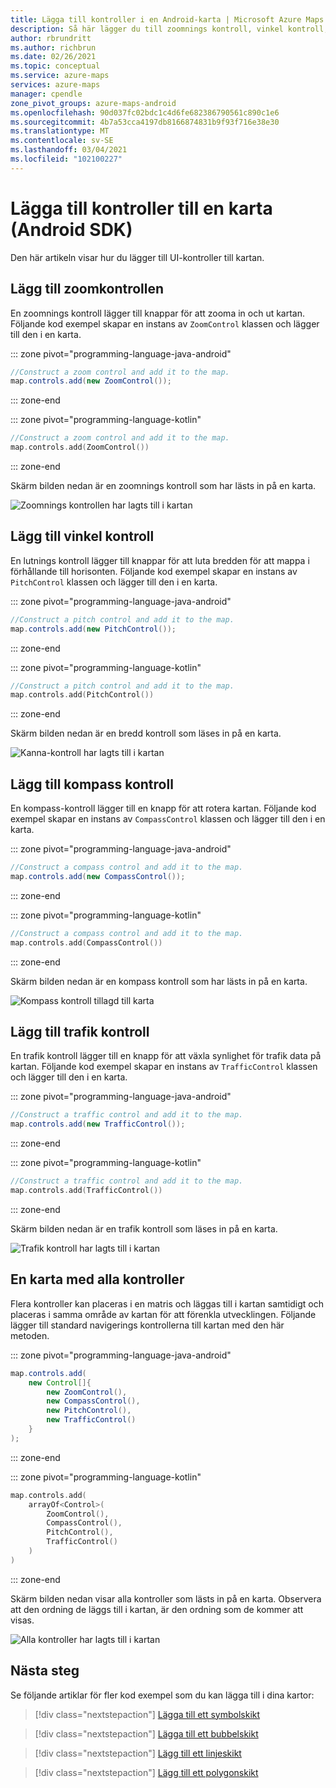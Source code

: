 ```yaml
---
title: Lägga till kontroller i en Android-karta | Microsoft Azure Maps
description: Så här lägger du till zoomnings kontroll, vinkel kontroll, rotera kontroll och en stil väljare till en karta i Microsoft Azure mappar Android SDK.
author: rbrundritt
ms.author: richbrun
ms.date: 02/26/2021
ms.topic: conceptual
ms.service: azure-maps
services: azure-maps
manager: cpendle
zone_pivot_groups: azure-maps-android
ms.openlocfilehash: 90d037fc02bdc1c4d6fe682386790561c890c1e6
ms.sourcegitcommit: 4b7a53cca4197db8166874831b9f93f716e38e30
ms.translationtype: MT
ms.contentlocale: sv-SE
ms.lasthandoff: 03/04/2021
ms.locfileid: "102100227"
---
```

# <a name="add-controls-to-a-map-android-sdk"></a>Lägga till kontroller till en karta (Android SDK)

Den här artikeln visar hur du lägger till UI-kontroller till kartan.

## <a name="add-zoom-control"></a>Lägg till zoomkontrollen

En zoomnings kontroll lägger till knappar för att zooma in och ut kartan. Följande kod exempel skapar en instans av `ZoomControl` klassen och lägger till den i en karta.

::: zone pivot="programming-language-java-android"

```java
//Construct a zoom control and add it to the map.
map.controls.add(new ZoomControl());
```

::: zone-end

::: zone pivot="programming-language-kotlin"

```kotlin
//Construct a zoom control and add it to the map.
map.controls.add(ZoomControl())
```

::: zone-end

Skärm bilden nedan är en zoomnings kontroll som har lästs in på en karta.

![Zoomnings kontrollen har lagts till i kartan](media/map-add-controls-android/android-zoom-control.jpg)

## <a name="add-pitch-control"></a>Lägg till vinkel kontroll

En lutnings kontroll lägger till knappar för att luta bredden för att mappa i förhållande till horisonten. Följande kod exempel skapar en instans av `PitchControl` klassen och lägger till den i en karta.

::: zone pivot="programming-language-java-android"

```java
//Construct a pitch control and add it to the map.
map.controls.add(new PitchControl());
```

::: zone-end

::: zone pivot="programming-language-kotlin"

```kotlin
//Construct a pitch control and add it to the map.
map.controls.add(PitchControl())
```

::: zone-end

Skärm bilden nedan är en bredd kontroll som läses in på en karta.

![Kanna-kontroll har lagts till i kartan](media/map-add-controls-android/android-pitch-control.jpg)

## <a name="add-compass-control"></a>Lägg till kompass kontroll

En kompass-kontroll lägger till en knapp för att rotera kartan. Följande kod exempel skapar en instans av `CompassControl` klassen och lägger till den i en karta.

::: zone pivot="programming-language-java-android"

```java
//Construct a compass control and add it to the map.
map.controls.add(new CompassControl());
```

::: zone-end

::: zone pivot="programming-language-kotlin"

```kotlin
//Construct a compass control and add it to the map.
map.controls.add(CompassControl())
```

::: zone-end

Skärm bilden nedan är en kompass kontroll som har lästs in på en karta.

![Kompass kontroll tillagd till karta](media/map-add-controls-android/android-compass-control.jpg)

## <a name="add-traffic-control"></a>Lägg till trafik kontroll

En trafik kontroll lägger till en knapp för att växla synlighet för trafik data på kartan. Följande kod exempel skapar en instans av `TrafficControl` klassen och lägger till den i en karta.

::: zone pivot="programming-language-java-android"

```java
//Construct a traffic control and add it to the map.
map.controls.add(new TrafficControl());
```

::: zone-end

::: zone pivot="programming-language-kotlin"

```kotlin
//Construct a traffic control and add it to the map.
map.controls.add(TrafficControl())
```

::: zone-end

Skärm bilden nedan är en trafik kontroll som läses in på en karta.

![Trafik kontroll har lagts till i kartan](media/map-add-controls-android/android-traffic-control.jpg)

## <a name="a-map-with-all-controls"></a>En karta med alla kontroller

Flera kontroller kan placeras i en matris och läggas till i kartan samtidigt och placeras i samma område av kartan för att förenkla utvecklingen. Följande lägger till standard navigerings kontrollerna till kartan med den här metoden.

::: zone pivot="programming-language-java-android"

```java
map.controls.add(
    new Control[]{
        new ZoomControl(),
        new CompassControl(),
        new PitchControl(),
        new TrafficControl()
    }
);
```

::: zone-end

::: zone pivot="programming-language-kotlin"

```kotlin
map.controls.add(
    arrayOf<Control>(
        ZoomControl(),
        CompassControl(),
        PitchControl(),
        TrafficControl()
    )
)
```

::: zone-end

Skärm bilden nedan visar alla kontroller som lästs in på en karta. Observera att den ordning de läggs till i kartan, är den ordning som de kommer att visas.

![Alla kontroller har lagts till i kartan](media/map-add-controls-android/android-all-controls.jpg)

## <a name="next-steps"></a>Nästa steg

Se följande artiklar för fler kod exempel som du kan lägga till i dina kartor:

> [!div class="nextstepaction"]
> [Lägga till ett symbolskikt](how-to-add-symbol-to-android-map.md)

> [!div class="nextstepaction"]
> [Lägga till ett bubbelskikt](map-add-bubble-layer-android.md)

> [!div class="nextstepaction"]
> [Lägg till ett linjeskikt](android-map-add-line-layer.md)

> [!div class="nextstepaction"]
> [Lägg till ett polygonskikt](how-to-add-shapes-to-android-map.md)

